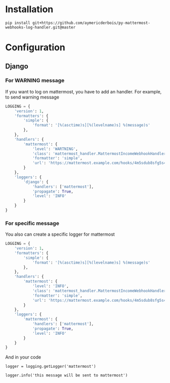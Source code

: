# Installation

`pip install git+https://github.com/aymericderbois/py-mattermost-webhooks-log-handler.git@master`

# Configuration

## Django

### For WARNING message
If you want to log on mattermost, you have to add an handler.
For example, to send warning message

```python
LOGGING = {
    'version': 1,
    'formatters': {
        'simple': {
            'format': '[%(asctime)s][%(levelname)s] %(message)s'
        },
    },
    'handlers': {
        'mattermost': {
            'level': 'WARTNING',
            'class': 'mattermost_handler.MattermostIncomeWebhookHandler',
            'formatter': 'simple',
            'url': 'https://mattermost.example.com/hooks/4m5sdub8sfg5s488uyt1Q97ei39fa'
        }
    },
    'loggers': {
        'django': {
            'handlers': ['mattermost'],
            'propagate': True,
            'level': 'INFO'
        }
    }
}
```


### For specific message

You also can create a specific logger for mattermost
```python
LOGGING = {
    'version': 1,
    'formatters': {
        'simple': {
            'format': '[%(asctime)s][%(levelname)s] %(message)s'
        },
    },
    'handlers': {
        'mattermost': {
            'level': 'INFO',
            'class': 'mattermost_handler.MattermostIncomeWebhookHandler',
            'formatter': 'simple',
            'url': 'https://mattermost.example.com/hooks/4m5sdub8sfg5s488uyt1Q97ei39fa'
        }
    },
    'loggers': {
        'mattermost': {
            'handlers': ['mattermost'],
            'propagate': True,
            'level': 'INFO'
        }
    }
}
```

And in your code

```
logger = logging.getLogger('mattermost')

logger.info('this message will be sent to mattermost')
```

